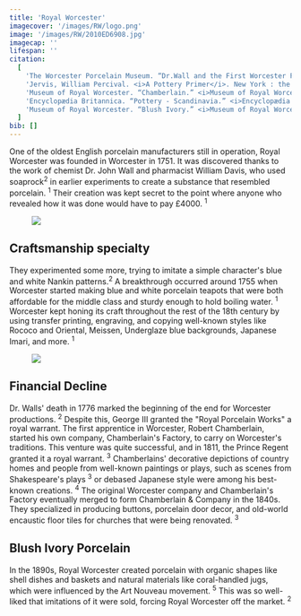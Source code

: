 ```yaml
---
title: 'Royal Worcester'
imagecover: '/images/RW/logo.png'
image: '/images/RW/2010ED6908.jpg'
imagecap: ''
lifespan: ''
citation:
  [
    'The Worcester Porcelain Museum. “Dr.Wall and the First Worcester Factory 1751 - 1783.” <i>The Worcester Porcelain Museum</i>, 28 Sept. 2011, <a target="_blank" rel="noopener noreferrer" href="https://web.archive.org/web/20110928012108/www.worcesterporcelainmuseum.org.uk/uploaded/documents/9-Dr-Wall-and-the-first-factory.pdf">web.archive.org/web/20110928012108/www.worcesterporcelainmuseum.org.uk/uploaded/documents/9-Dr-Wall-and-the-first-factory.pdf</a>. Accessed 28 Sept. 2011.',
    'Jervis, William Percival. <i>A Pottery Primer</i>. New York : the O’Gorman Publishing Co., 1911, pp. 104–108.',
    'Museum of Royal Worcester. “Chamberlain.” <i>Museum of Royal Worcester</i>, 8 Dec. 2021, <a target="_blank" rel="noopener noreferrer" href="https://www.museumofroyalworcester.org/discover-learn/research/factories/chamberlain/">www.museumofroyalworcester.org/discover-learn/research/factories/chamberlain/</a>. Accessed 13 Mar. 2023.',
    'Encyclopædia Britannica. “Pottery - Scandinavia.” <i>Encyclopædia Britannica</i>, 2023, <a target="_blank" rel="noopener noreferrer" href="https://www.britannica.com/art/pottery/Scandinavia">www.britannica.com/art/pottery/Scandinavia</a>. Accessed 13 Mar. 2023.',
    'Museum of Royal Worcester. “Blush Ivory.” <i>Museum of Royal Worcester</i>, 3 Apr. 2020, <a target="_blank" rel="noopener noreferrer" href="https://www.museumofroyalworcester.org/discover-learn/research/products/blush-ivory/">www.museumofroyalworcester.org/discover-learn/research/products/blush-ivory/</a>. Accessed 13 Mar. 2023.',
  ]
bib: []
---
```


<!-- @format -->

One of the oldest English porcelain manufacturers still in operation, Royal Worcester was founded in Worcester in 1751. It was discovered thanks to the work of chemist Dr. John Wall and pharmacist William Davis, who used soaprock<sup>2</sup> in earlier experiments to create a substance that resembled porcelain. <sup>1</sup> Their creation was kept secret to the point where anyone who revealed how it was done would have to pay £4000. <sup>1</sup>

<figure className="fig-align-left">
  <img src="/images/RW/2010CT5245.jpg" />
  <figcaption></figcaption>
</figure>

## Craftsmanship specialty

They experimented some more, trying to imitate a simple character's blue and white Nankin patterns.<sup>2</sup> A breakthrough occurred around 1755 when Worcester started making blue and white porcelain teapots that were both affordable for the middle class and sturdy enough to hold boiling water. <sup>1</sup> Worcester kept honing its craft throughout the rest of the 18th century by using transfer printing, engraving, and copying well-known styles like Rococo and Oriental, Meissen, Underglaze blue backgrounds, Japanese Imari, and more. <sup>1</sup>

<figure className="fig-align-right">
  <img src="/images/RW/2010ED3432.jpg" />
  <figcaption></figcaption>
</figure>

## Financial Decline

Dr. Walls' death in 1776 marked the beginning of the end for Worcester productions. <sup>2</sup> Despite this, George III granted the "Royal Porcelain Works" a royal warrant. The first apprentice in Worcester, Robert Chamberlain, started his own company, Chamberlain's Factory, to carry on Worcester's traditions. This venture was quite successful, and in 1811, the Prince Regent granted it a royal warrant. <sup>3</sup>
Chamberlains' decorative depictions of country homes and people from well-known paintings or plays, such as scenes from Shakespeare's plays <sup>3</sup> or debased Japanese style were among his best-known creations. <sup>4</sup>
The original Worcester company and Chamberlain's Factory eventually merged to form Chamberlain & Company in the 1840s. They specialized in producing buttons, porcelain door decor, and old-world encaustic floor tiles for churches that were being renovated. <sup>3</sup>

## Blush Ivory Porcelain

In the 1890s, Royal Worcester created porcelain with organic shapes like shell dishes and baskets and natural materials like coral-handled jugs, which were influenced by the Art Nouveau movement. <sup>5</sup> This was so well-liked that imitations of it were sold, forcing Royal Worcester off the market. <sup>2</sup>
